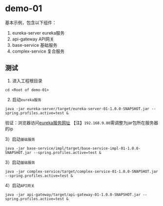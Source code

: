 demo-01
=======

基本示例，包含以下组件：

1. eureka-server eureka服务
2. api-gateway API网关
3. base-service 基础服务
4. complex-service 复合服务

## 测试

1) 进入工程根目录

```
cd <Root of demo-01>
```

2) 启动`eureka服务`
```
java -jar eureka-server/target/eureka-server-01-1.0.0-SNAPSHOT.jar --spring.profiles.active=test &
```

验证：浏览器访问[eureka服务网址](http://192.168.9.80:18801/)
【注】`192.168.9.80`需调整为jar包所在服务器的ip

3）启动`基础服务`

```
java -jar base-service/impl/target/base-service-impl-01-1.0.0-SNAPSHOT.jar --spring.profiles.active=test &
```

3）启动`基础服务`

```
java -jar complex-service/target/complex-service-01-1.0.0-SNAPSHOT.jar --spring.profiles.active=test &
```

4）启动`API网关`

```
java -jar api-gateway/target/api-gateway-01-1.0.0-SNAPSHOT.jar --spring.profiles.active=test &
```

